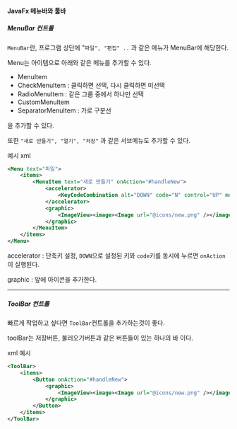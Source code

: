 #### JavaFx 메뉴바와 툴바

##### MenuBar 컨트롤

`MenuBar`란, 프로그램 상단에 "`파일", "편집" ..` 과 같은 메뉴가 MenuBar에 해당한다.

Menu는 아이템으로 아래와 같은 메뉴를 추가할 수 있다.

- MenuItem
- CheckMenuItem : 클릭하면 선택, 다시 클릭하면 미선택
- RadioMenuItem : 같은 그룹 중에서 하나만 선택
- CustomMenuItem
- SeparatorMenuItem : 가로 구분선

을 추가할 수 있다.

또한 `"새로 만들기", "열기", "저장"` 과 같은 서브메뉴도 추가할 수 있다.

예시 xml

```xml
<Menu text="파일">
    <items>
        <MenuItem text="새로 만들기" onAction="#handleNew">
            <accelerator>
                <KeyCodeCombination alt="DOWN" code="N" control="UP" meta="UP" shift="DOWN" shortcut="UP" />
            </accelerator>
            <graphic>
                <ImageView><image><Image url="@icons/new.png" /></image></ImageView>
            </graphic>
        </MenuItem>
    </items>
</Menu>
```

accelerator : 단축키 설정, `DOWN`으로 설정된 키와 `code`키를 동시에 누르면 `onAction`이 실행된다.

graphic : 앞에 아이콘을 추가한다.

---

##### ToolBar 컨트롤

빠르게 작업하고 싶다면 `ToolBar`컨트롤을 추가하는것이 좋다.

toolBar는 저장버튼, 불러오기버튼과 같은 버튼들이 있는 하나의 바 이다.

xml 예시

```xml
<ToolBar>
    <items>
        <Button onAction="#handleNew">
            <graphic>
                <ImageView><image><Image url="@icons/new.png" /></image></ImageView>
            </graphic>
        </Button>
    </items>
</ToolBar>
```